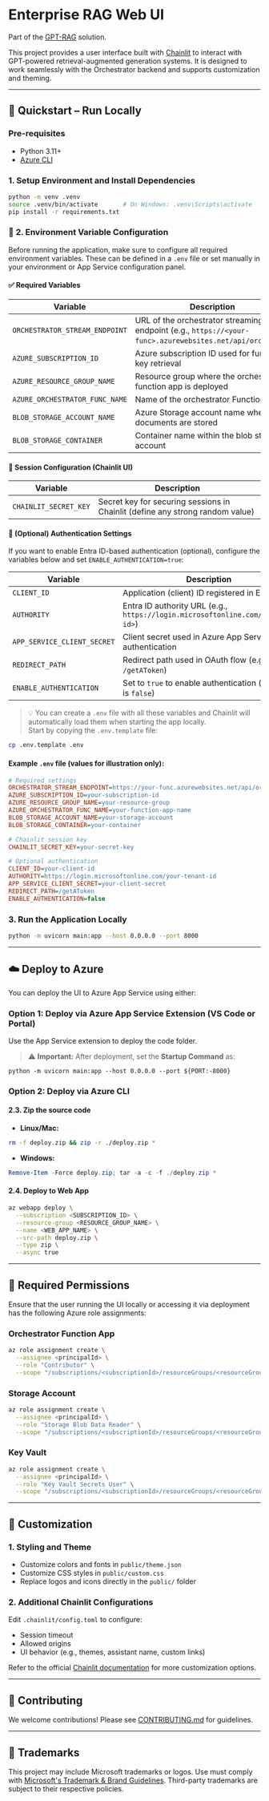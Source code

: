 # Enterprise RAG Web UI

Part of the [GPT-RAG](https://github.com/Azure/gpt-rag) solution.

This project provides a user interface built with [Chainlit](https://www.chainlit.io/) to interact with GPT-powered retrieval-augmented generation systems. It is designed to work seamlessly with the Orchestrator backend and supports customization and theming.

---

## 🚀 Quickstart – Run Locally

### **Pre-requisites**

- Python 3.11+
- [Azure CLI](https://learn.microsoft.com/en-us/cli/azure/install-azure-cli)

### **1. Setup Environment and Install Dependencies**

```bash
python -m venv .venv
source .venv/bin/activate       # On Windows: .venv\Scripts\activate
pip install -r requirements.txt
```

### 🔧 **2. Environment Variable Configuration**

Before running the application, make sure to configure all required environment variables. These can be defined in a `.env` file or set manually in your environment or App Service configuration panel.

#### ✅ **Required Variables**

| Variable | Description |
|---------|-------------|
| `ORCHESTRATOR_STREAM_ENDPOINT` | URL of the orchestrator streaming endpoint (e.g., `https://<your-func>.azurewebsites.net/api/orcstream`) |
| `AZURE_SUBSCRIPTION_ID` | Azure subscription ID used for function key retrieval |
| `AZURE_RESOURCE_GROUP_NAME` | Resource group where the orchestrator function app is deployed |
| `AZURE_ORCHESTRATOR_FUNC_NAME` | Name of the orchestrator Function App |
| `BLOB_STORAGE_ACCOUNT_NAME` | Azure Storage account name where documents are stored |
| `BLOB_STORAGE_CONTAINER` | Container name within the blob storage account |

#### 🔐 **Session Configuration (Chainlit UI)**

| Variable | Description |
|---------|-------------|
| `CHAINLIT_SECRET_KEY` | Secret key for securing sessions in Chainlit (define any strong random value) |

#### 🔑 **(Optional) Authentication Settings**

If you want to enable Entra ID-based authentication (optional), configure the variables below and set `ENABLE_AUTHENTICATION=true`:

| Variable | Description |
|---------|-------------|
| `CLIENT_ID` | Application (client) ID registered in Entra ID |
| `AUTHORITY` | Entra ID authority URL (e.g., `https://login.microsoftonline.com/<tenant-id>`) |
| `APP_SERVICE_CLIENT_SECRET` | Client secret used in Azure App Service authentication |
| `REDIRECT_PATH` | Redirect path used in OAuth flow (e.g., `/getAToken`) |
| `ENABLE_AUTHENTICATION` | Set to `true` to enable authentication (default is `false`) |

> 💡 You can create a `.env` file with all these variables and Chainlit will automatically load them when starting the app locally.  
> Start by copying the `.env.template` file:
```bash
cp .env.template .env
```

#### Example `.env` file (values for illustration only):
```ini
# Required settings
ORCHESTRATOR_STREAM_ENDPOINT=https://your-func.azurewebsites.net/api/orcstream
AZURE_SUBSCRIPTION_ID=your-subscription-id
AZURE_RESOURCE_GROUP_NAME=your-resource-group
AZURE_ORCHESTRATOR_FUNC_NAME=your-function-app-name
BLOB_STORAGE_ACCOUNT_NAME=your-storage-account
BLOB_STORAGE_CONTAINER=your-container

# Chainlit session key
CHAINLIT_SECRET_KEY=your-secret-key

# Optional authentication
CLIENT_ID=your-client-id
AUTHORITY=https://login.microsoftonline.com/your-tenant-id
APP_SERVICE_CLIENT_SECRET=your-client-secret
REDIRECT_PATH=/getAToken
ENABLE_AUTHENTICATION=false
```

### **3. Run the Application Locally**

```bash
python -m uvicorn main:app --host 0.0.0.0 --port 8000
```

---

## ☁️ Deploy to Azure

You can deploy the UI to Azure App Service using either:

### **Option 1: Deploy via Azure App Service Extension (VS Code or Portal)**

Use the App Service extension to deploy the code folder.

> ⚠️ **Important:** After deployment, set the **Startup Command** as:
```
python -m uvicorn main:app --host 0.0.0.0 --port ${PORT:-8000}
```

### **Option 2: Deploy via Azure CLI**

#### 2.3. Zip the source code

- **Linux/Mac:**
```bash
rm -f deploy.zip && zip -r ./deploy.zip *
```

- **Windows:**
```powershell
Remove-Item -Force deploy.zip; tar -a -c -f ./deploy.zip *
```

#### 2.4. Deploy to Web App

```bash
az webapp deploy \
  --subscription <SUBSCRIPTION_ID> \
  --resource-group <RESOURCE_GROUP_NAME> \
  --name <WEB_APP_NAME> \
  --src-path deploy.zip \
  --type zip \
  --async true
```

---

## 🔐 Required Permissions

Ensure that the user running the UI locally or accessing it via deployment has the following Azure role assignments:

### **Orchestrator Function App**

```bash
az role assignment create \
  --assignee <principalId> \
  --role "Contributor" \
  --scope "/subscriptions/<subscriptionId>/resourceGroups/<resourceGroupName>/providers/Microsoft.Web/sites/<functionAppName>"
```

### **Storage Account**

```bash
az role assignment create \
  --assignee <principalId> \
  --role "Storage Blob Data Reader" \
  --scope "/subscriptions/<subscriptionId>/resourceGroups/<resourceGroupName>/providers/Microsoft.Storage/storageAccounts/<storageAccountName>"
```

### **Key Vault**

```bash
az role assignment create \
  --assignee <principalId> \
  --role "Key Vault Secrets User" \
  --scope "/subscriptions/<subscriptionId>/resourceGroups/<resourceGroupName>/providers/Microsoft.KeyVault/vaults/<keyVaultName>"
```

---

## 🎨 Customization

### **1. Styling and Theme**

- Customize colors and fonts in `public/theme.json`
- Customize CSS styles in `public/custom.css`
- Replace logos and icons directly in the `public/` folder

### **2. Additional Chainlit Configurations**

Edit `.chainlit/config.toml` to configure:
- Session timeout
- Allowed origins
- UI behavior (e.g., themes, assistant name, custom links)

Refer to the official [Chainlit documentation](https://docs.chainlit.io/) for more customization options.

---

## 🤝 Contributing

We welcome contributions! Please see [CONTRIBUTING.md](https://github.com/Azure/GPT-RAG/blob/main/CONTRIBUTING.md) for guidelines.

---

## 📄 Trademarks

This project may include Microsoft trademarks or logos. Use must comply with [Microsoft's Trademark & Brand Guidelines](https://www.microsoft.com/en-us/legal/intellectualproperty/trademarks/usage/general). Third-party trademarks are subject to their respective policies.
```